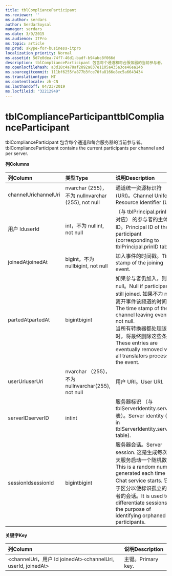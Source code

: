 ```yaml
---
title: tblComplianceParticipant
ms.reviewer: ''
ms.author: serdars
author: SerdarSoysal
manager: serdars
ms.date: 3/9/2015
ms.audience: ITPro
ms.topic: article
ms.prod: skype-for-business-itpro
localization_priority: Normal
ms.assetid: 5d7e0dea-74f7-46d1-badf-b94abc8f066d
description: tblComplianceParticipant 包含每个通道和每台服务器的当前参与者。
ms.openlocfilehash: a3d18c4a78af2892a837e1105a435a3ce46ea14b
ms.sourcegitcommit: 111bf6255fa877b3fce70fa8166e8ec5a6643434
ms.translationtype: MT
ms.contentlocale: zh-CN
ms.lasthandoff: 04/23/2019
ms.locfileid: "32212949"
---
```

# <a name="tblcomplianceparticipant"></a><span data-ttu-id="18cc7-103">tblComplianceParticipant</span><span class="sxs-lookup"><span data-stu-id="18cc7-103">tblComplianceParticipant</span></span>
 
<span data-ttu-id="18cc7-104">tblComplianceParticipant 包含每个通道和每台服务器的当前参与者。</span><span class="sxs-lookup"><span data-stu-id="18cc7-104">tblComplianceParticipant contains the current participants per channel and per server.</span></span>
  
<span data-ttu-id="18cc7-105">**列**</span><span class="sxs-lookup"><span data-stu-id="18cc7-105">**Columns**</span></span>

|<span data-ttu-id="18cc7-106">**列**</span><span class="sxs-lookup"><span data-stu-id="18cc7-106">**Column**</span></span>|<span data-ttu-id="18cc7-107">**类型**</span><span class="sxs-lookup"><span data-stu-id="18cc7-107">**Type**</span></span>|<span data-ttu-id="18cc7-108">**说明**</span><span class="sxs-lookup"><span data-stu-id="18cc7-108">**Description**</span></span>|
|:-----|:-----|:-----|
|<span data-ttu-id="18cc7-109">channelUri</span><span class="sxs-lookup"><span data-stu-id="18cc7-109">channelUri</span></span>  <br/> |<span data-ttu-id="18cc7-110">nvarchar (255)，不为 null</span><span class="sxs-lookup"><span data-stu-id="18cc7-110">nvarchar (255), not null</span></span>  <br/> |<span data-ttu-id="18cc7-111">通道统一资源标识符 (URI)。</span><span class="sxs-lookup"><span data-stu-id="18cc7-111">Channel Uniform Resource Identifier (URI).</span></span>  <br/> |
|<span data-ttu-id="18cc7-112">用户 Id</span><span class="sxs-lookup"><span data-stu-id="18cc7-112">userId</span></span>  <br/> |<span data-ttu-id="18cc7-113">int，不为 null</span><span class="sxs-lookup"><span data-stu-id="18cc7-113">int, not null</span></span>  <br/> |<span data-ttu-id="18cc7-114">（与 tblPrincipal.prinID 表对应） 的参与者的主体 ID。</span><span class="sxs-lookup"><span data-stu-id="18cc7-114">Principal ID of the participant (corresponding to tblPrincipal.prinID table).</span></span>  <br/> |
|<span data-ttu-id="18cc7-115">joinedAt</span><span class="sxs-lookup"><span data-stu-id="18cc7-115">joinedAt</span></span>  <br/> |<span data-ttu-id="18cc7-116">bigint，不为 null</span><span class="sxs-lookup"><span data-stu-id="18cc7-116">bigint, not null</span></span>  <br/> |<span data-ttu-id="18cc7-117">加入事件的时间戳。</span><span class="sxs-lookup"><span data-stu-id="18cc7-117">Time stamp of the joining event.</span></span>  <br/> |
|<span data-ttu-id="18cc7-118">partedAt</span><span class="sxs-lookup"><span data-stu-id="18cc7-118">partedAt</span></span>  <br/> |<span data-ttu-id="18cc7-119">bigint</span><span class="sxs-lookup"><span data-stu-id="18cc7-119">bigint</span></span>  <br/> |<span data-ttu-id="18cc7-120">如果参与者仍加入，则为 null。</span><span class="sxs-lookup"><span data-stu-id="18cc7-120">Null if participant is still joined.</span></span> <span data-ttu-id="18cc7-121">如果不为 null 离开事件该频道的时间戳。</span><span class="sxs-lookup"><span data-stu-id="18cc7-121">The time stamp of the channel leaving event if not null.</span></span>  <br/> <span data-ttu-id="18cc7-122">当所有转换器都处理该事件时，将最终删除这些条目。</span><span class="sxs-lookup"><span data-stu-id="18cc7-122">These entries are eventually removed when all translators process the event.</span></span>  <br/> |
|<span data-ttu-id="18cc7-123">userUri</span><span class="sxs-lookup"><span data-stu-id="18cc7-123">userUri</span></span>  <br/> |<span data-ttu-id="18cc7-124">nvarchar （255)，不为 null</span><span class="sxs-lookup"><span data-stu-id="18cc7-124">nvarchar(255), not null</span></span>  <br/> |<span data-ttu-id="18cc7-125">用户 URI。</span><span class="sxs-lookup"><span data-stu-id="18cc7-125">User URI.</span></span>  <br/> |
|<span data-ttu-id="18cc7-126">serverID</span><span class="sxs-lookup"><span data-stu-id="18cc7-126">serverID</span></span>  <br/> |<span data-ttu-id="18cc7-127">int</span><span class="sxs-lookup"><span data-stu-id="18cc7-127">int</span></span>  <br/> |<span data-ttu-id="18cc7-128">服务器标识 （与 tblServerIdentity.serverID 表）。</span><span class="sxs-lookup"><span data-stu-id="18cc7-128">Server identity (as in tblServerIdentity.serverID table).</span></span>  <br/> |
|<span data-ttu-id="18cc7-129">sessionId</span><span class="sxs-lookup"><span data-stu-id="18cc7-129">sessionId</span></span>  <br/> |<span data-ttu-id="18cc7-130">bigint</span><span class="sxs-lookup"><span data-stu-id="18cc7-130">bigint</span></span>  <br/> |<span data-ttu-id="18cc7-131">服务器会话。</span><span class="sxs-lookup"><span data-stu-id="18cc7-131">Server session.</span></span> <span data-ttu-id="18cc7-132">这是生成每次聊天服务启动一个随机数字。</span><span class="sxs-lookup"><span data-stu-id="18cc7-132">This is a random number generated each time a Chat service starts.</span></span> <span data-ttu-id="18cc7-133">它用于区分以便标识孤立的参与者的会话。</span><span class="sxs-lookup"><span data-stu-id="18cc7-133">It is used to differentiate sessions for the purpose of identifying orphaned participants.</span></span>  <br/> |
   
<span data-ttu-id="18cc7-134">**关键字**</span><span class="sxs-lookup"><span data-stu-id="18cc7-134">**Key**</span></span>

|<span data-ttu-id="18cc7-135">**列**</span><span class="sxs-lookup"><span data-stu-id="18cc7-135">**Column**</span></span>|<span data-ttu-id="18cc7-136">**说明**</span><span class="sxs-lookup"><span data-stu-id="18cc7-136">**Description**</span></span>|
|:-----|:-----|
|<span data-ttu-id="18cc7-137">\<channelUri，用户 Id joinedAt\></span><span class="sxs-lookup"><span data-stu-id="18cc7-137">\<channelUri, userId, joinedAt\></span></span>  <br/> |<span data-ttu-id="18cc7-138">主键。</span><span class="sxs-lookup"><span data-stu-id="18cc7-138">Primary key.</span></span>  <br/> |
   

